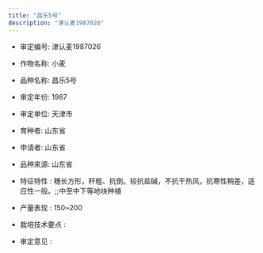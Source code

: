 ```yaml
---
title: "昌乐5号"
description: "津认麦1987026"
---
```

* 审定编号:  津认麦1987026

*  作物名称:  小麦

*  品种名称:  昌乐5号

*  审定年份:  1987

*  审定单位:  天津市

* 育种者:  山东省

*  申请者:  山东省

*  品种来源:  山东省

*  特征特性 : 
穗长方形，秆粗、抗倒。较抗盐碱，不抗干热风，抗寒性稍差，适应性一般。;;中至中下等地块种植
 
*  产量表现 : 
150~200

*  栽培技术要点 : 


*  审定意见 : 

